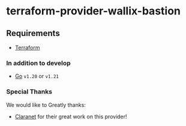 # terraform-provider-wallix-bastion

## Requirements

- [Terraform](https://www.terraform.io/downloads.html)

### In addition to develop

- [Go](https://golang.org/doc/install) `v1.20` or `v1.21`

### Special Thanks

We would like to Greatly thanks:

- [Claranet](https://www.claranet.fr/) for their great work on this provider!
